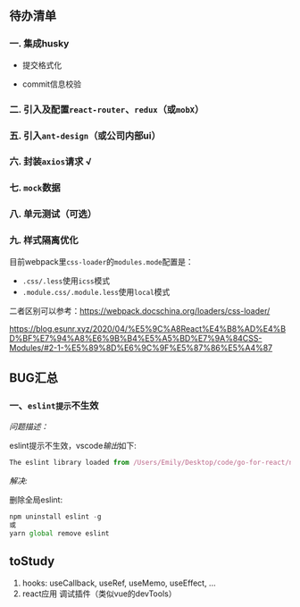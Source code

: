 ## 待办清单
### 一. 集成husky

- 提交格式化

- commit信息校验

### 二. 引入及配置`react-router`、`redux`（或`mobX`）

### 五. 引入`ant-design`（或公司内部ui）

### 六. 封装`axios`请求 √

### 七. `mock`数据

### 八. 单元测试（可选）

### 九. 样式隔离优化

目前webpack里`css-loader`的`modules.mode`配置是：
- `.css/.less`使用`icss`模式
- `.module.css/.module.less`使用`local`模式

二者区别可以参考：https://webpack.docschina.org/loaders/css-loader/

https://blog.esunr.xyz/2020/04/%E5%9C%A8React%E4%B8%AD%E4%BD%BF%E7%94%A8%E6%9B%B4%E5%A5%BD%E7%9A%84CSS-Modules/#2-1-%E5%89%8D%E6%9C%9F%E5%87%86%E5%A4%87


## BUG汇总

### 一、`eslint提示`不生效

*问题描述：*

eslint提示不生效，vscode*输出*如下:

```js
The eslint library loaded from /Users/Emily/Desktop/code/go-for-react/node_modules/eslint/lib/api.js doesn't export a CLIEngine. You need at least eslint@1.0.0
```

*解决:*

删除全局eslint:

```js
npm uninstall eslint -g
或
yarn global remove eslint
```

## toStudy

1. hooks: useCallback, useRef, useMemo, useEffect, ...
2. react应用 调试插件（类似vue的devTools）
